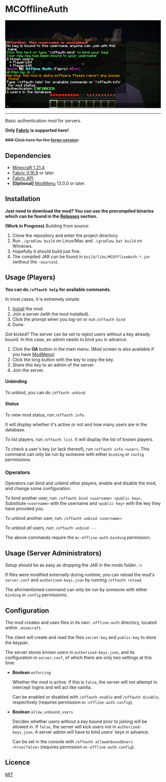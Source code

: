 # MCOfflineAuth

![A screenshot.](res/screenshot.png)

---
Basic authentication mod for servers.

**Only [Fabric](https://fabricmc.net/) is supported here!**

~~### Click here for the [forge version](https://github.com/a455jldvmsrwll1a/MCOfflineAuth4Forge).~~

## Dependencies

- [Minecraft 1.21.4](www.minecraft.net)
- [Fabric 0.16.9](https://fabricmc.net/) or later.
- [Fabric API](https://modrinth.com/mod/fabric-api)
- **[Optional]** [ModMenu](https://modrinth.com/mod/modmenu) 13.0.0 or later.

## Installation

**Just need to download the mod? You can use the precompiled binaries which can be found in the [Releases](https://github.com/a455jldvmsrwll1a/MCOfflineAuth/releases) section.**

**(Work in Progress)** Building from source:

1. Clone the repository and enter the project directory.
2. Run `./gradlew build` on Linux/Mac and `.\gradlew.bat build` on Windows.
3. Hopefully it should build just fine.
4. The compiled JAR can be found in `build/libs/MCOfflineAuth-*.jar` (without the `-sources`).


## Usage (Players)

**You can do `/offauth help` for available commands.**

In most cases, it is extremely simple:

1. [Install](#installation) the mod.
2. Join a server (with the  mod installed).
3. Click the prompt when you log-on or run `/offauth bind`
4. Done.

*Got kicked?* The server can be set to reject users without a key already bound. In this case, an admin needs to bind you in advance.

1. Click the **OA** button in the main menu. (Mod screen is also available if you have [ModMenu](https://modrinth.com/mod/modmenu))
2. Click the long button with the key to copy the key.
3. Share this key to an admin of the server.
4. Join the server.

#### Unbinding

To unbind, you can do `/offauth unbind`.

#### Status

To view mod status, run `/offauth info`.

It will display whether it's active or not and how many users are in the database.

To list players, run `/offauth list`. It will display the list of known players.

To check a user's key (or lack thereof), run `/offauth info <user>`. This command can only be run by someone with either `binding` or `config` permissions.

### Operators

Operators can bind and unbind other players, enable and disable the mod, and change some configuration.

To bind another user, run: `/offauth bind <username> <public key>`. Substitute `<username>` with the username and `<public key>` with the key they have provided you.

To unbind another user, run: `/offauth unbind <username>`.

To unbind *all* users, run: `/offauth unbind --`.

The above commands require the `mc-offline-auth.binding` permission.

## Usage (Server Administrators)

Setup should be as easy as dropping the JAR in the mods folder. :>

If files were modified externally during runtime, you can reload the mod's `server.conf` and `authorised-keys.json` by running `/offauth reload`.

The aformentioned command can only be run by someone with either `binding` or `config` permissions.

## Configuration

The mod creates and uses files in its own `.offline-auth` directory, located within `.minecraft`.

The client will create and read the files `secret-key` and `public-key` to store the keypair.

The server stores known users in `authorised-keys.json`, and its configuration in `server.conf`, of which there are only two settings at this time:

- **Boolean** `enforcing`

  Whether the mod is active. If this is `false`, the server will not attempt to intercept logins and will act like vanilla.

  Can be enabled or disabled  with `/offauth enable` and `/offauth disable`, respectively (requires permission `mc-offline-auth.config`).
  
- **Boolean** `allow_unbound_users`

  Decides whether users without a key bound prior to joining will be allowed in. If `false`, the server will kick users not in `authorised-keys.json`. A server admin will have to bind users' keys in advance.

  Can be set in the console with `/offauth allowUnboundUsers <true|false>` (requires permission `mc-offline-auth.config`).

## Licence

[MIT](LICENSE.txt)
